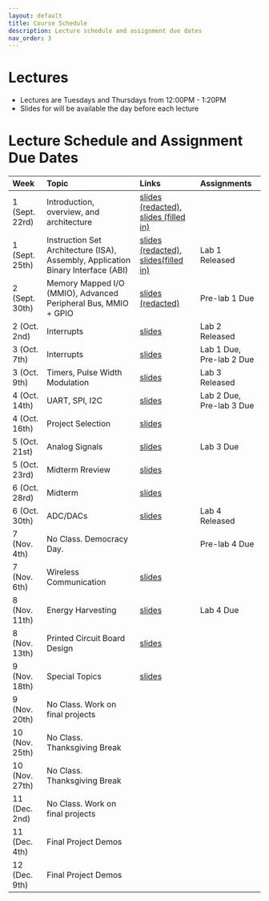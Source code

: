 ```yaml
---
layout: default
title: Course Schedule
description: Lecture schedule and assignment due dates
nav_order: 3
---
```


# Lectures

* Lectures are Tuesdays and Thursdays from 12:00PM - 1:20PM
* Slides for will be available the day before each lecture


# Lecture Schedule and Assignment Due Dates

| Week        | Topic     | Links | Assignments
|:-------------|:------------------|:------|:---------|
|1 (Sept. 22rd)| Introduction, overview, and architecture | [slides (redacted)](https://drive.google.com/file/d/19lYF-ZQpmhn5F8tuksfs7WOAjz8k8DVc/view?usp=sharing), [slides (filled in)](https://drive.google.com/file/d/1CCivnH5vN_Jg_0NargfIiPeoKDIF5jPA/view?usp=sharing)| |
|1 (Sept. 25th)| Instruction Set Architecture (ISA), Assembly, Application Binary Interface (ABI) | [slides (redacted)](https://drive.google.com/file/d/1Ra5nZPVK-knWlB0Z8xeAOWqAkAuSN5mX/view?usp=share_link), [slides(filled in)](https://drive.google.com/file/d/11Oytc_0EF_h-Jwh8fw-xVSTHHP7sKmPt/view?usp=sharing) | Lab 1 Released |
|2 (Sept. 30th) | Memory Mapped I/O (MMIO), Advanced Peripheral Bus, MMIO + GPIO | [slides (redacted)](https://drive.google.com/file/d/1-XUZPZs3cOGjTE9mJ8Dn-Dp9Cc5nAnQU/view?usp=sharing) | Pre-lab 1 Due|
| 2 (Oct. 2nd) | Interrupts | [slides]() | Lab 2 Released |
| 3 (Oct. 7th) | Interrupts | [slides]() | Lab 1 Due, Pre-lab 2 Due |
| 3 (Oct. 9th) | Timers, Pulse Width Modulation | [slides]() | Lab 3 Released |
| 4 (Oct. 14th) | UART, SPI, I2C | [slides]() |Lab 2 Due, Pre-lab 3 Due|
| 4 (Oct. 16th) | Project Selection | [slides]() |  |
| 5 (Oct. 21st) | Analog Signals | [slides]() | Lab 3 Due |
| 5 (Oct. 23rd) | Midterm Rreview | [slides]() | |
| 6 (Oct. 28rd) | Midterm | [slides]() | |
| 6 (Oct. 30th) |ADC/DACs | [slides]() | Lab 4 Released |
| 7 (Nov. 4th) | No Class. Democracy Day.  |  | Pre-lab 4 Due |
| 7 (Nov. 6th) | Wireless Communication | [slides]() | |
| 8 (Nov. 11th) | Energy Harvesting | [slides]() | Lab 4 Due |
| 8 (Nov. 13th) | Printed Circuit Board Design | [slides]() | |
| 9 (Nov. 18th) | Special Topics | [slides]() | |
| 9 (Nov. 20th) | No Class. Work on final projects | | |
| 10 (Nov. 25th) | No Class. Thanksgiving Break | | |
| 10 (Nov. 27th) | No Class. Thanksgiving Break | | |
| 11 (Dec. 2nd) | No Class. Work on final projects | | |
| 11 (Dec. 4th) |Final Project Demos |  |  |
| 12 (Dec. 9th) | Final Project Demos | | |
